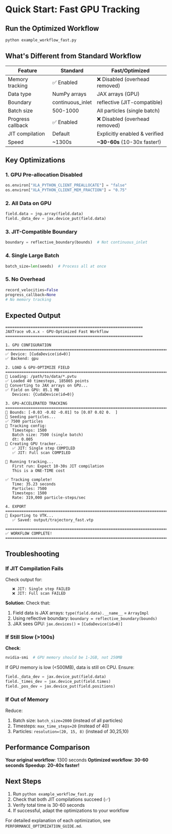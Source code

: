 # Quick Start: Fast GPU Tracking

## Run the Optimized Workflow

```bash
python example_workflow_fast.py
```

## What's Different from Standard Workflow

| Feature | Standard | Fast/Optimized |
|---------|----------|----------------|
| Memory tracking | ✅ Enabled | ❌ Disabled (overhead removed) |
| Data type | NumPy arrays | JAX arrays (GPU) |
| Boundary | continuous_inlet | reflective (JIT-compatible) |
| Batch size | 500-1000 | All particles (single batch) |
| Progress callback | ✅ Enabled | ❌ Disabled (overhead removed) |
| JIT compilation | Default | Explicitly enabled & verified |
| Speed | ~1300s | **~30-60s** (10-30x faster!) |

## Key Optimizations

### 1. GPU Pre-allocation Disabled
```python
os.environ["XLA_PYTHON_CLIENT_PREALLOCATE"] = "false"
os.environ["XLA_PYTHON_CLIENT_MEM_FRACTION"] = "0.75"
```

### 2. All Data on GPU
```python
field.data = jnp.array(field.data)
field._data_dev = jax.device_put(field.data)
```

### 3. JIT-Compatible Boundary
```python
boundary = reflective_boundary(bounds)  # Not continuous_inlet
```

### 4. Single Large Batch
```python
batch_size=len(seeds)  # Process all at once
```

### 5. No Overhead
```python
record_velocities=False
progress_callback=None
# No memory tracking
```

## Expected Output

```
============================================================
JAXTrace v0.x.x - GPU-Optimized Fast Workflow
============================================================

1. GPU CONFIGURATION
====================================================================================
✅ Device: [CudaDevice(id=0)]
✅ Backend: gpu

2. LOAD & GPU-OPTIMIZE FIELD
====================================================================================
📁 Loading: /path/to/data/*.pvtu
✅ Loaded 40 timesteps, 185865 points
🔄 Converting to JAX arrays on GPU...
✅ Field on GPU: 85.1 MB
   Devices: {CudaDevice(id=0)}

3. GPU-ACCELERATED TRACKING
====================================================================================
📏 Bounds: [-0.03 -0.02 -0.01] to [0.07 0.02 0.  ]
🎯 Seeding particles...
✅ 7500 particles
🎯 Tracking config:
   Timesteps: 1500
   Batch size: 7500 (single batch)
   dt: 0.005
🚀 Creating GPU tracker...
   ✅ JIT: Single step COMPILED
   ✅ JIT: Full scan COMPILED

🏃 Running tracking...
   First run: Expect 10-30s JIT compilation
   This is a ONE-TIME cost

✅ Tracking complete!
   Time: 35.23 seconds
   Particles: 7500
   Timesteps: 1500
   Rate: 319,000 particle-steps/sec

4. EXPORT
====================================================================================
💾 Exporting to VTK...
   ✅ Saved: output/trajectory_fast.vtp

====================================================================================
✅ WORKFLOW COMPLETE!
====================================================================================
```

## Troubleshooting

### If JIT Compilation Fails

Check output for:
```
   ❌ JIT: Single step FAILED
   ❌ JIT: Full scan FAILED
```

**Solution**: Check that:
1. Field data is JAX arrays: `type(field.data).__name__` = `ArrayImpl`
2. Using reflective boundary: `boundary = reflective_boundary(bounds)`
3. JAX sees GPU: `jax.devices()` = `[CudaDevice(id=0)]`

### If Still Slow (>100s)

**Check**:
```bash
nvidia-smi  # GPU memory should be 1-2GB, not 250MB
```

If GPU memory is low (<500MB), data is still on CPU. Ensure:
```python
field._data_dev = jax.device_put(field.data)
field._times_dev = jax.device_put(field.times)
field._pos_dev = jax.device_put(field.positions)
```

### If Out of Memory

Reduce:
1. Batch size: `batch_size=2000` (instead of all particles)
2. Timesteps: `max_time_steps=20` (instead of 40)
3. Particles: `resolution=(20, 15, 8)` (instead of 30,25,10)

## Performance Comparison

**Your original workflow**: 1300 seconds
**Optimized workflow**: **30-60 seconds**
**Speedup**: **20-40x faster!**

## Next Steps

1. Run `python example_workflow_fast.py`
2. Check that both JIT compilations succeed (✅)
3. Verify total time is 30-60 seconds
4. If successful, adapt the optimizations to your workflow

For detailed explanation of each optimization, see `PERFORMANCE_OPTIMIZATION_GUIDE.md`.